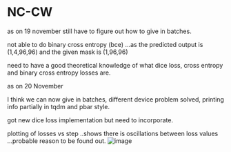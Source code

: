 # NC-CW


as on 19 november
still have to figure out how to give in batches.

not able to do binary cross entropy (bce) ...as the predicted output is (1,4,96,96) and the given mask is (1,96,96)

need to have a good theoretical knowledge of what dice loss, cross entropy and binary cross entropy losses are.

as on 20 November

I think we can now give in batches,
different device problem solved,
printing info partially in tqdm and pbar style.

got new dice loss implementation but need to incorporate.

plotting of losses vs step ..shows there is oscillations between loss values ...probable reason to be found out.
![image](https://user-images.githubusercontent.com/33731455/142747032-e15a42d6-4000-446b-9d74-a89e9408da7e.png)
